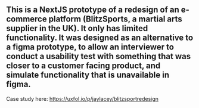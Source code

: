## This is a NextJS prototype of a redesign of an e-commerce platform (BlitzSports, a martial arts supplier in the UK). It only has limited functionality. It was designed as an alternative to a figma prototype, to allow an interviewer to conduct a usability test with something that was closer to a customer facing product, and simulate functionality that is unavailable in figma. 

Case study here:
https://uxfol.io/p/jaylacey/blitzsportredesign

